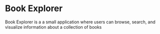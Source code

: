 # Book Explorer

Book Explorer is a  a small application where users can browse, search, and visualize information about a collection of books